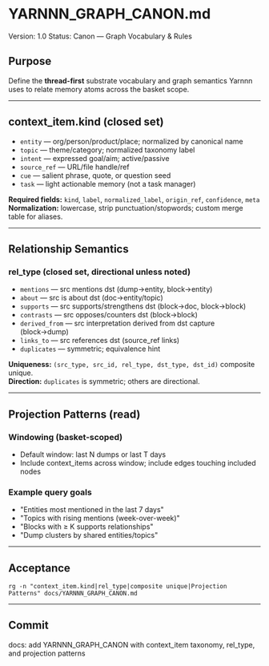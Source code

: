 # YARNNN_GRAPH_CANON.md
Version: 1.0
Status: Canon — Graph Vocabulary & Rules

## Purpose
Define the **thread-first** substrate vocabulary and graph semantics Yarnnn uses to relate memory atoms across the basket scope.

---

## context_item.kind (closed set)
- `entity` — org/person/product/place; normalized by canonical name
- `topic` — theme/category; normalized taxonomy label
- `intent` — expressed goal/aim; active/passive
- `source_ref` — URL/file handle/ref
- `cue` — salient phrase, quote, or question seed
- `task` — light actionable memory (not a task manager)

**Required fields:** `kind`, `label`, `normalized_label`, `origin_ref`, `confidence`, `meta`  
**Normalization:** lowercase, strip punctuation/stopwords; custom merge table for aliases.

---

## Relationship Semantics

### rel_type (closed set, directional unless noted)
- `mentions` — src mentions dst (dump→entity, block→entity)
- `about` — src is about dst (doc→entity/topic)
- `supports` — src supports/strengthens dst (block→doc, block→block)
- `contrasts` — src opposes/counters dst (block→block)
- `derived_from` — src interpretation derived from dst capture (block→dump)
- `links_to` — src references dst (source_ref links)
- `duplicates` — symmetric; equivalence hint

**Uniqueness:** `(src_type, src_id, rel_type, dst_type, dst_id)` composite unique.  
**Direction:** `duplicates` is symmetric; others are directional.

---

## Projection Patterns (read)

### Windowing (basket-scoped)
- Default window: last N dumps or last T days
- Include context_items across window; include edges touching included nodes

### Example query goals
- "Entities most mentioned in the last 7 days"
- "Topics with rising mentions (week-over-week)"
- "Blocks with ≥ K supports relationships"
- "Dump clusters by shared entities/topics"

---

## Acceptance
`rg -n "context_item.kind|rel_type|composite unique|Projection Patterns" docs/YARNNN_GRAPH_CANON.md`

---

## Commit
docs: add YARNNN_GRAPH_CANON with context_item taxonomy, rel_type, and projection patterns